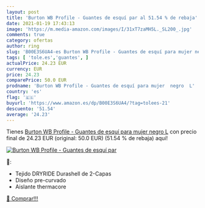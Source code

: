 ```yaml
---
layout: post
title: 'Burton WB Profile - Guantes de esquí par al 51.54 % de rebaja'
date: 2021-01-19 17:43:13
image: 'https://m.media-amazon.com/images/I/31xT7zaMH5L._SL200_.jpg'
comments: true
category: ofertas
author: ring
slug: 'B00E3S6UA4-es Burton WB Profile - Guantes de esquí para mujer negro L'
tags: [ 'tole.es','guantes', ]
actualPrice: 24.23 EUR
currency: EUR
price: 24.23
comparePrice: 50.0 EUR
prodname: 'Burton WB Profile - Guantes de esquí para mujer  negro  L'
country: 'es'
flag: '🇪🇸'
buyurl: 'https://www.amazon.es/dp/B00E3S6UA4/?tag=tolees-21'
descuento: '51.54'
average: '24.23'
---
```


Tienes [Burton WB Profile - Guantes de esquí para mujer  negro  L](https://www.amazon.es/dp/B00E3S6UA4/?tag=tolees-21) con precio final de  24.23 EUR (original: 50.0 EUR) (51.54 %  de rebaja) aqui!

[![Burton WB Profile - Guantes de esquí par](https://m.media-amazon.com/images/I/31xT7zaMH5L._SL200_.jpg)](https://www.amazon.es/dp/B00E3S6UA4/?tag=tolees-21)

🔎:

- Tejido DRYRIDE Durashell de 2-Capas
- Diseño pre-curvado
- Aislante thermacore

[🛒 Comprar!!!](https://www.amazon.es/dp/B00E3S6UA4/?tag=tolees-21)
